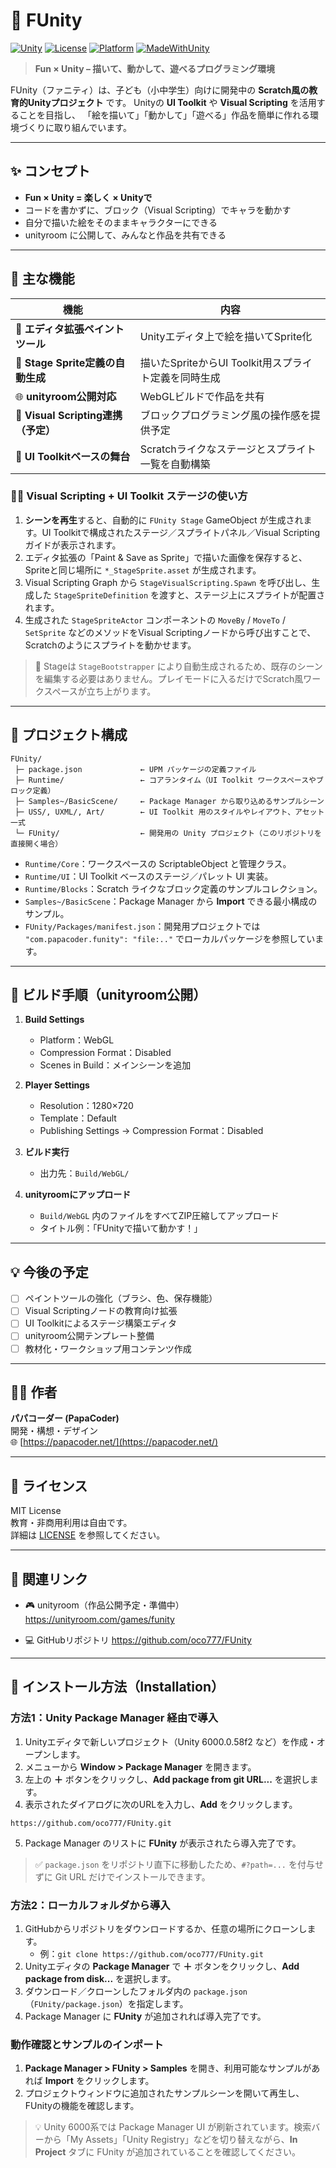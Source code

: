 # 🎨 FUnity  
[![Unity](https://img.shields.io/badge/Unity-2022%2B-black?logo=unity)]()
[![License](https://img.shields.io/badge/license-MIT-blue.svg)]()
[![Platform](https://img.shields.io/badge/platform-WebGL-orange)]()
[![MadeWithUnity](https://img.shields.io/badge/Made%20with-Unity-57b9d3.svg?logo=unity)]()

> **Fun × Unity – 描いて、動かして、遊べるプログラミング環境**

FUnity（ファニティ）は、子ども（小中学生）向けに開発中の
**Scratch風の教育的Unityプロジェクト** です。
Unityの **UI Toolkit** や **Visual Scripting** を活用することを目指し、
「絵を描いて」「動かして」「遊べる」作品を簡単に作れる環境づくりに取り組んでいます。

---

## ✨ コンセプト

- **Fun × Unity = 楽しく × Unityで**  
- コードを書かずに、ブロック（Visual Scripting）でキャラを動かす  
- 自分で描いた絵をそのままキャラクターにできる  
- unityroom に公開して、みんなと作品を共有できる

---

## 🧠 主な機能

| 機能 | 内容 |
|------|------|
| 🎨 **エディタ拡張ペイントツール** | Unityエディタ上で絵を描いてSprite化 |
| 🧾 **Stage Sprite定義の自動生成** | 描いたSpriteからUI Toolkit用スプライト定義を同時生成 |
| 🌐 **unityroom公開対応** | WebGLビルドで作品を共有 |
| 🧩 **Visual Scripting連携（予定）** | ブロックプログラミング風の操作感を提供予定 |
| 🧰 **UI Toolkitベースの舞台** | Scratchライクなステージとスプライト一覧を自動構築 |

### 🧑‍💻 Visual Scripting + UI Toolkit ステージの使い方

1. **シーンを再生**すると、自動的に `FUnity Stage` GameObject が生成されます。UI Toolkitで構成されたステージ／スプライトパネル／Visual Scriptingガイドが表示されます。
2. エディタ拡張の「Paint & Save as Sprite」で描いた画像を保存すると、Spriteと同じ場所に `*_StageSprite.asset` が生成されます。
3. Visual Scripting Graph から `StageVisualScripting.Spawn` を呼び出し、生成した `StageSpriteDefinition` を渡すと、ステージ上にスプライトが配置されます。
4. 生成された `StageSpriteActor` コンポーネントの `MoveBy` / `MoveTo` / `SetSprite` などのメソッドをVisual Scriptingノードから呼び出すことで、Scratchのようにスプライトを動かせます。

> 📌 Stageは `StageBootstrapper` により自動生成されるため、既存のシーンを編集する必要はありません。プレイモードに入るだけでScratch風ワークスペースが立ち上がります。

---

## 📁 プロジェクト構成

```
FUnity/
 ├─ package.json             ← UPM パッケージの定義ファイル
 ├─ Runtime/                 ← コアランタイム（UI Toolkit ワークスペースやブロック定義）
 ├─ Samples~/BasicScene/     ← Package Manager から取り込めるサンプルシーン
 ├─ USS/, UXML/, Art/        ← UI Toolkit 用のスタイルやレイアウト、アセット一式
 └─ FUnity/                  ← 開発用の Unity プロジェクト（このリポジトリを直接開く場合）
```

- `Runtime/Core`：ワークスペースの ScriptableObject と管理クラス。
- `Runtime/UI`：UI Toolkit ベースのステージ／パレット UI 実装。
- `Runtime/Blocks`：Scratch ライクなブロック定義のサンプルコレクション。
- `Samples~/BasicScene`：Package Manager から **Import** できる最小構成のサンプル。
- `FUnity/Packages/manifest.json`：開発用プロジェクトでは `"com.papacoder.funity": "file:.."` でローカルパッケージを参照しています。

---

## 🚀 ビルド手順（unityroom公開）

1. **Build Settings**  
   - Platform：WebGL  
   - Compression Format：Disabled  
   - Scenes in Build：メインシーンを追加  

2. **Player Settings**  
   - Resolution：1280×720  
   - Template：Default  
   - Publishing Settings → Compression Format：Disabled  

3. **ビルド実行**  
   - 出力先：`Build/WebGL/`

4. **unityroomにアップロード**  
   - `Build/WebGL` 内のファイルをすべてZIP圧縮してアップロード  
   - タイトル例：「FUnityで描いて動かす！」

---

## 💡 今後の予定

- [ ] ペイントツールの強化（ブラシ、色、保存機能）  
- [ ] Visual Scriptingノードの教育向け拡張  
- [ ] UI Toolkitによるステージ構築エディタ  
- [ ] unityroom公開テンプレート整備  
- [ ] 教材化・ワークショップ用コンテンツ作成  

---

## 🧑‍💻 作者
**パパコーダー (PapaCoder)**  
開発・構想・デザイン  
🌐 [https://papacoder.net/](https://papacoder.net/)

---

## 📜 ライセンス
MIT License  
教育・非商用利用は自由です。  
詳細は [LICENSE](./LICENSE) を参照してください。

---

## 🔗 関連リンク

- 🎮 unityroom（作品公開予定・準備中）
  https://unityroom.com/games/funity

- 💻 GitHubリポジトリ
  https://github.com/oco777/FUnity

---

## 🚀 インストール方法（Installation）

### 方法1：Unity Package Manager 経由で導入
1. Unityエディタで新しいプロジェクト（Unity 6000.0.58f2 など）を作成・オープンします。
2. メニューから **Window > Package Manager** を開きます。
3. 左上の **＋** ボタンをクリックし、**Add package from git URL...** を選択します。
4. 表示されたダイアログに次のURLを入力し、**Add** をクリックします。

```text
https://github.com/oco777/FUnity.git
```

5. Package Manager のリストに **FUnity** が表示されたら導入完了です。

> ✅ `package.json` をリポジトリ直下に移動したため、`#?path=...` を付与せずに Git URL だけでインストールできます。

### 方法2：ローカルフォルダから導入
1. GitHubからリポジトリをダウンロードするか、任意の場所にクローンします。
   - 例：`git clone https://github.com/oco777/FUnity.git`
2. Unityエディタの **Package Manager** で **＋** ボタンをクリックし、**Add package from disk...** を選択します。
3. ダウンロード／クローンしたフォルダ内の `package.json`（`FUnity/package.json`）を指定します。
4. Package Manager に **FUnity** が追加されれば導入完了です。

### 動作確認とサンプルのインポート
1. **Package Manager > FUnity > Samples** を開き、利用可能なサンプルがあれば **Import** をクリックします。
2. プロジェクトウィンドウに追加されたサンプルシーンを開いて再生し、FUnityの機能を確認します。

> 💡 Unity 6000系では Package Manager UI が刷新されています。検索バーから「My Assets」「Unity Registry」などを切り替えながら、**In Project** タブに FUnity が追加されていることを確認してください。
